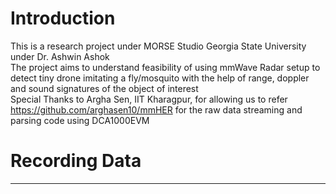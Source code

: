 
# Introduction
This is a research project under MORSE Studio Georgia State University under Dr. Ashwin Ashok<br/>
The project aims to understand feasibility of using mmWave Radar setup to detect tiny drone imitating a fly/mosquito with the help of range, doppler and sound signatures of the object of interest<br/>
Special Thanks to Argha Sen, IIT Kharagpur, for allowing us to refer https://github.com/arghasen10/mmHER for the raw data streaming and parsing code using DCA1000EVM<br/>


# Recording Data





----------------------------------------------------------------------------
